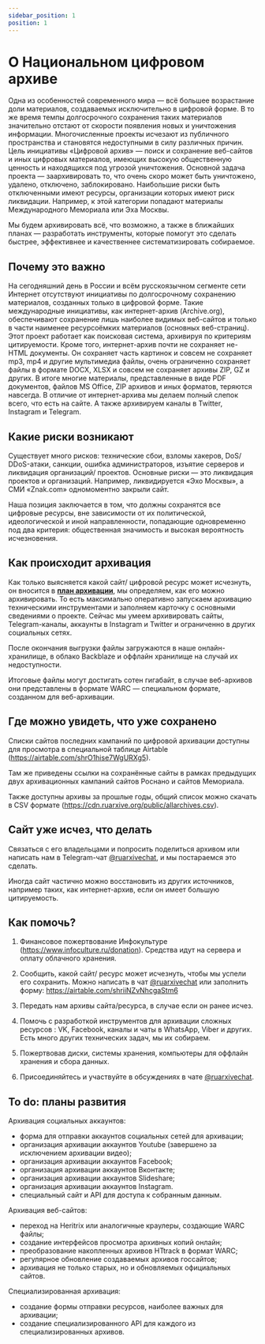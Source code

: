 ```yaml
---
sidebar_position: 1
position: 1
---
```


# О Национальном цифровом архиве

Одна из особенностей современного мира — всё большее возрастание доли материалов, создаваемых исключительно в цифровой форме. В то же время темпы долгосрочного сохранения таких материалов значительно отстают от скорости появления новых и уничтожения информации. Многочисленные проекты исчезают из публичного пространства и становятся недоступными в силу различных причин.
Цель инициативы «Цифровой архив» — поиск и сохранение веб-сайтов и иных цифровых материалов, имеющих высокую общественную ценность и находящихся под угрозой уничтожения.
Основной задача проекта — заархивировать то, что очень скоро может быть уничтожено, удалено, отключено, заблокировано. Наибольшие риски быть отключенными имеют ресурсы, организации которых имеют риск ликвидации. Например, к этой категории попадают материалы Международного Мемориала или Эха Москвы.

Мы будем архивировать всё, что возможно, а также в ближайших планах — разработать инструменты, которые помогут это сделать быстрее, эффективнее и качественнее систематизировать собираемое.


## Почему это важно

На сегодняшний день в России и всём русскоязычном сегменте сети Интернет отсутствуют инициативы по долгосрочному сохранению материалов, созданных только в цифровой форме. 
Такие международные инициативы, как интернет-архив (Archive.org), обеспечивают сохранение лишь наиболее видимых веб-сайтов и только в части наименее ресурсоёмких материалов (основных веб-страниц). Этот проект работает как поисковая система, архивируя по критериям цитируемости. Кроме того, интернет-архив почти не сохраняет не-HTML документы. Он сохраняет часть картинок и совсем не сохраняет mp3, mp4 и другие мультимедиа файлы, очень ограниченно сохраняет файлы в формате DOCX, XLSX и совсем не сохраняет архивы ZIP, GZ и других. В итоге многие материалы, представленные в виде PDF документов, файлов MS Office, ZIP архивов и иных форматов, теряются навсегда.
В отличие от интернет-архива мы делаем полный слепок всего, что есть на сайте. А также архивируем каналы в Twitter, Instagram и Telegram.


## Какие риски возникают

Существует много рисков: технические сбои, взломы хакеров, DoS/ DDoS-атаки, санкции, ошибка администраторов, изъятие серверов и ликвидация организаций/ проектов. Основные риски — это ликвидация проектов и организаций. Например, ликвидируется «Эхо Москвы», а СМИ «Znak.com» одномоментно закрыли сайт.

Наша позиция заключается в том, что должны сохранятся все цифровые ресурсы, вне зависимости от их политической, идеологической и иной направленности, попадающие одновременно под два критерия: общественная значимость и высокая вероятность исчезновения.


## Как происходит архивация

Как только выясняется какой сайт/ цифровой ресурс может исчезнуть, он вносится в __[план архивации](https://airtable.com/shrO1hise7WgURXg5)__, мы определяем, как его можно архивировать. То есть максимально оперативно запускаем архивацию техническими инструментами и заполняем карточку с основными сведениями о проекте. Сейчас мы умеем архивировать сайты, Telegram-каналы, аккаунты в Instagram и Twitter и ограниченно в других социальных сетях.

После окончания выгрузки файлы загружаются в наше онлайн-хранилище, в облако Backblaze и оффлайн хранилище на случай их недоступности.

Итоговые файлы могут достигать сотен гигабайт, в случае веб-архивов они представлены в формате WARC — специальном формате, созданном для веб-архивации.


## Где можно увидеть, что уже сохранено

Списки сайтов последних кампаний по цифровой архивации доступны для просмотра в специальной таблице Airtable (https://airtable.com/shrO1hise7WgURXg5). 

Там же приведены ссылки на сохранённые сайты в рамках предыдущих двух архивационных кампаний сайтов Роснано и сайтов Мемориала. 

Также доступны архивы за прошлые годы, общий список можно скачать в CSV формате (https://cdn.ruarxive.org/public/allarchives.csv). 


## Сайт уже исчез, что делать

Связаться с его владельцами и попросить поделиться архивом или написать нам в Telegram-чат [@ruarxivechat](https://t.me/ruarxivechat), и мы постараемся это сделать.

Иногда сайт частично можно восстановить из других источников, например таких, как интернет-архив, если он имеет большую цитируемость.


## Как помочь?

1. Финансовое пожертвование Инфокультуре (https://www.infoculture.ru/donation). Средства идут на сервера и оплату облачного хранения.

2. Сообщить, какой сайт/ ресурс может исчезнуть, чтобы мы успели его сохранить. Можно написать в чат [@ruarxivechat](https://t.me/ruarxivechat) или заполнить форму: https://airtable.com/shriiNZvNhcgaStm6

3. Передать нам архивы сайта/ресурса, в случае если он ранее исчез.

4. Помочь с разработкой инструментов для архивации сложных ресурсов : VK, Facebook, каналы и чаты в WhatsApp, Viber и других. Есть много других технических задач, мы их собираем.

5. Пожертвовав диски, системы хранения, компьютеры для оффлайн хранения и сбора данных.

6. Присоединяйтесь и участвуйте в обсуждениях в чате [@ruarxivechat](https://t.me/ruarxivechat). 


## To do: планы развития

Архивация социальных аккаунтов:
- форма для отправки аккаунтов социальных сетей для архивации;
- организация архивации аккаунтов Youtube (завершено за исключением архивации видео);
- организация архивации аккаунтов Facebook;
- организация архивации аккаунтов Вконтакте;
- организация архивации аккаунтов Slideshare;
- организация архивации аккаунтов Instagram.
- специальный сайт и API для доступа к собранным данным.

Архивация веб-сайтов:
- переход на Heritrix или аналогичные краулеры, создающие WARC файлы;
- создание интерфейсов просмотра архивных копий онлайн;
- преобразование накопленных архивов HTtrack в формат WARC;
- регулярное обновление создаваемых архивов госсайтов;
- архивация не только старых, но и обновляемых официальных сайтов.

Специализированная архивация:
- создание формы отправки ресурсов, наиболее важных для архивации;
- создание специализированного API для каждого из специализированных архивов.
